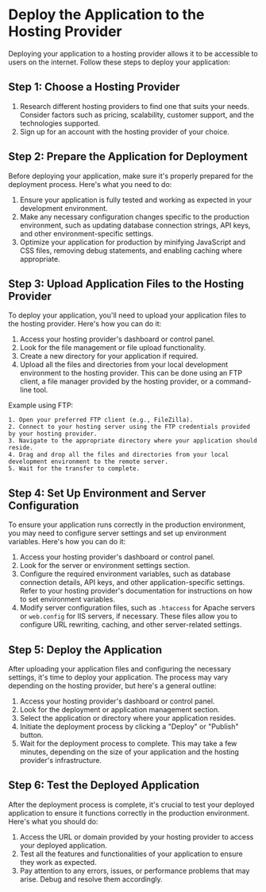 

#  Deploy the Application to the Hosting Provider

Deploying your application to a hosting provider allows it to be accessible to users on the internet. Follow these steps to deploy your application:

## Step 1: Choose a Hosting Provider

1. Research different hosting providers to find one that suits your needs. Consider factors such as pricing, scalability, customer support, and the technologies supported.
2. Sign up for an account with the hosting provider of your choice.

## Step 2: Prepare the Application for Deployment

Before deploying your application, make sure it's properly prepared for the deployment process. Here's what you need to do:

1. Ensure your application is fully tested and working as expected in your development environment.
2. Make any necessary configuration changes specific to the production environment, such as updating database connection strings, API keys, and other environment-specific settings.
3. Optimize your application for production by minifying JavaScript and CSS files, removing debug statements, and enabling caching where appropriate.

## Step 3: Upload Application Files to the Hosting Provider

To deploy your application, you'll need to upload your application files to the hosting provider. Here's how you can do it:

1. Access your hosting provider's dashboard or control panel.
2. Look for the file management or file upload functionality.
3. Create a new directory for your application if required.
4. Upload all the files and directories from your local development environment to the hosting provider. This can be done using an FTP client, a file manager provided by the hosting provider, or a command-line tool.

Example using FTP:
```plaintext
1. Open your preferred FTP client (e.g., FileZilla).
2. Connect to your hosting server using the FTP credentials provided by your hosting provider.
3. Navigate to the appropriate directory where your application should reside.
4. Drag and drop all the files and directories from your local development environment to the remote server.
5. Wait for the transfer to complete.
```

## Step 4: Set Up Environment and Server Configuration

To ensure your application runs correctly in the production environment, you may need to configure server settings and set up environment variables. Here's how you can do it:

1. Access your hosting provider's dashboard or control panel.
2. Look for the server or environment settings section.
3. Configure the required environment variables, such as database connection details, API keys, and other application-specific settings. Refer to your hosting provider's documentation for instructions on how to set environment variables.
4. Modify server configuration files, such as `.htaccess` for Apache servers or `web.config` for IIS servers, if necessary. These files allow you to configure URL rewriting, caching, and other server-related settings.

## Step 5: Deploy the Application

After uploading your application files and configuring the necessary settings, it's time to deploy your application. The process may vary depending on the hosting provider, but here's a general outline:

1. Access your hosting provider's dashboard or control panel.
2. Look for the deployment or application management section.
3. Select the application or directory where your application resides.
4. Initiate the deployment process by clicking a "Deploy" or "Publish" button.
5. Wait for the deployment process to complete. This may take a few minutes, depending on the size of your application and the hosting provider's infrastructure.

## Step 6: Test the Deployed Application

After the deployment process is complete, it's crucial to test your deployed application to ensure it functions correctly in the production environment. Here's what you should do:

1. Access the URL or domain provided by your hosting provider to access your deployed application.
2. Test all the features and functionalities of your application to ensure they work as expected.
3. Pay attention to any errors, issues, or performance problems that may arise. Debug and resolve them accordingly.
